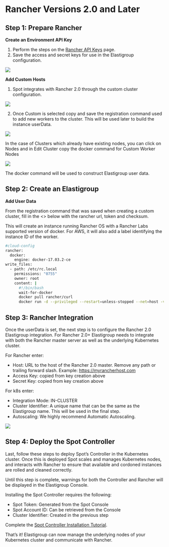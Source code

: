 # Rancher Versions 2.0 and Later

## Step 1: Prepare Rancher

**Create an Environment API Key**
1. Perform the steps on the [Rancher API Keys](https://rancher.com/docs/rancher/v2.x/en/user-settings/api-keys/) page.
2. Save the access and secret keys for use in the Elastigroup configuration.

<img src="/elastigroup/_media/rancher-20-later-01.png" />

**Add Custom Hosts**

1. Spot integrates with Rancher 2.0 through the custom cluster configuration.

<img src="/elastigroup/_media/rancher-20-later-02.png" />

2. Once Custom is selected copy and save the registration command used to add new workers to the cluster. This will be used later to build the instance userData.

<img src="/elastigroup/_media/rancher-20-later-03.png" />

In the case of Clusters which already have existing nodes, you can click on Nodes and in Edit Cluster copy the docker command for Custom Worker Nodes

<img src="/elastigroup/_media/rancher-20-later-04.png" />

The docker command will be used to construct Elastigroup user data.

## Step 2: Create an Elastigroup
**Add User Data**

From the registration command that was saved when creating a custom cluster, fill in the <> below with the rancher url, token and checksum.

This will create an instance running Rancher OS with a Rancher Labs supported version of docker. For AWS, it will also add a label identifying the instance ID of the worker.

```bash
#cloud-config
rancher:
  docker:
    engine: docker-17.03.2-ce
write_files:
  - path: /etc/rc.local
    permissions: "0755"
    owner: root
    content: |
      #!/bin/bash
      wait-for-docker
      docker pull rancher/curl
      docker run -d --privileged --restart=unless-stopped --net=host -v /etc/kubernetes:/etc/kubernetes -v /var/run:/var/run rancher/rancher-agent:v2.0.6 --server <RANCHER_URL> --token <TOKEN> --ca-checksum <CHECKSUM> --worker --label spotinst.instanceId=$(docker run rancher/curl http://169.254.169.254/latest/meta-data/instance-id)
```

## Step 3: Rancher Integration

Once the userData is set, the next step is to configure the Rancher 2.0 Elastigroup integration. For Rancher 2.0+ Elastigroup needs to integrate with both the Rancher master server as well as the underlying Kubernetes cluster.

For Rancher enter:
* Host: URL to the host of the Rancher 2.0 master. Remove any path or trailing forward slash. Example: https://myrancherhost.com
* Access Key: copied from key creation above
* Secret Key: copied from key creation above

For k8s enter:
* Integration Mode: IN-CLUSTER
* Cluster Identifier: A unique name that can be the same as the Elastigroup name. This will be used in the final step.
* Autoscaling: We highly recommend Automatic Autoscaling.

<img src="/elastigroup/_media/rancher-20-later-05.png" />

## Step 4: Deploy the Spot Controller

Last, follow these steps to deploy Spot’s Controller in the Kubernetes cluster. Once this is deployed Spot scales and manages Kubernetes nodes, and interacts with Rancher to ensure that available and cordoned instances are rolled and cleaned correctly.

Until this step is complete, warnings for both the Controller and Rancher will be displayed in the Elastigroup Console.

Installing the Spot Controller requires the following:
* Spot Token: Generated from the Spot Console
* Spot Account ID: Can be retrieved from the Console
* Cluster Identifier: Created in the previous step

Complete the [Spot Controller Installation Tutorial](ocean/tutorials/spot-kubernetes-tutorial/).

That’s it! Elastigroup can now manage the underlying nodes of your Kubernetes cluster and communicate with Rancher.
